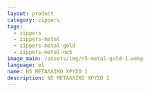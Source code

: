 ```yaml
---
layout: product
category: zippers
tags:
  - zippers
  - zippers-metal
  - zippers-metal-gold
  - zippers-metal-no5
image_main: /assets/img/n5-metal-gold-1.webp
language: el
name: N5 ΜΕΤΑΛΛΙΚΟ ΧΡΥΣΟ 1
description: N5 ΜΕΤΑΛΛΙΚΟ ΧΡΥΣΟ 1
---
```

